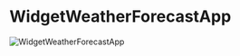# WidgetWeatherForecastApp

![WidgetWeatherForecastApp](https://user-images.githubusercontent.com/40895111/202986457-bf80e0e3-b1bd-4279-98dd-c23d641da244.png)
